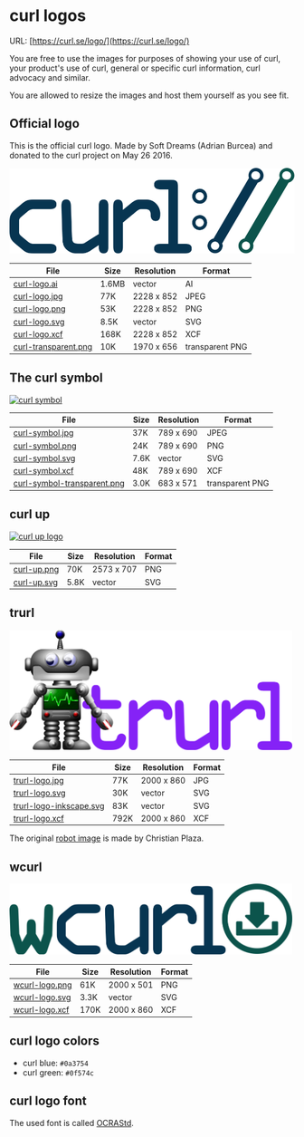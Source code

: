 curl logos
==========

URL: [https://curl.se/logo/](https://curl.se/logo/)

You are free to use the images for purposes of showing your use of curl, your
product's use of curl, general or specific curl information, curl advocacy and
similar.

You are allowed to resize the images and host them yourself as you see fit.

## Official logo

This is the official curl logo. Made by Soft Dreams (Adrian Burcea) and
donated to the curl project on May 26 2016.

[![curl logo](curl-logo.svg)]()

| File                                         | Size  | Resolution | Format          |
|----------------------------------------------|-------|------------|-----------------|
| [curl-logo.ai](curl-logo.ai)                 | 1.6MB | vector     | AI              |
| [curl-logo.jpg](curl-logo.jpg)               | 77K   | 2228 x 852 | JPEG            |
| [curl-logo.png](curl-logo.png)               | 53K   | 2228 x 852 | PNG             |
| [curl-logo.svg](curl-logo.svg)               | 8.5K  | vector     | SVG             |
| [curl-logo.xcf](curl-logo.xcf)               | 168K  | 2228 x 852 | XCF             |
| [curl-transparent.png](curl-transparent.png) | 10K   | 1970 x 656 | transparent PNG |

## The curl symbol

[![curl symbol](curl-symbol.svg)]()

| File                                                       | Size | Resolution | Format          |
|------------------------------------------------------------|------|------------|-----------------|
| [curl-symbol.jpg](curl-symbol.jpg)                         | 37K  | 789 x 690  | JPEG            |
| [curl-symbol.png](curl-symbol.png)                         | 24K  | 789 x 690  | PNG             |
| [curl-symbol.svg](curl-symbol.svg)                         | 7.6K | vector     | SVG             |
| [curl-symbol.xcf](curl-symbol.xcf)                         | 48K  | 789 x 690  | XCF             |
| [curl-symbol-transparent.png](curl-symbol-transparent.png) | 3.0K | 683 x 571  | transparent PNG |

## curl up

[![curl up logo](curl-up.svg)]()

| File                       | Size | Resolution | Format |
|----------------------------|------|------------|--------|
| [curl-up.png](curl-up.png) | 70K  | 2573 x 707 | PNG    |
| [curl-up.svg](curl-up.svg) | 5.8K | vector     | SVG    |

## trurl

<img src="trurl-logo.svg" width=500>

| File                                               | Size | Resolution | Format |
|----------------------------------------------------|------|------------|--------|
| [trurl-logo.jpg](trurl-logo.jpg)                   | 77K  | 2000 x 860 | JPG    |
| [trurl-logo.svg](trurl-logo.svg)                   | 30K  | vector     | SVG    |
| [trurl-logo-inkscape.svg](trurl-logo-inkscape.svg) | 83K  | vector     | SVG    |
| [trurl-logo.xcf](trurl-logo.xcf)                   | 792K | 2000 x 860 | XCF    |


The original [robot image](https://pixabay.com/vectors/adorable-android-artificial-2861801/) is made
by Christian Plaza.

## wcurl

<img src="wcurl-logo.svg" width=500>

| File                             | Size | Resolution | Format |
|----------------------------------|------|------------|--------|
| [wcurl-logo.png](wcurl-logo.png) | 61K  | 2000 x 501 | PNG    |
| [wcurl-logo.svg](wcurl-logo.svg) | 3.3K | vector     | SVG    |
| [wcurl-logo.xcf](wcurl-logo.xcf) | 170K | 2000 x 860 | XCF    |

## curl logo colors

- curl blue: `#0a3754`
- curl green: `#0f574c`

## curl logo font

The used font is called [OCRAStd](https://fontzone.net/font-details/ocrastd).
